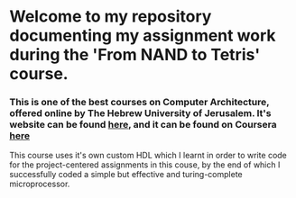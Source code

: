# Welcome to my repository documenting my assignment work during the 'From NAND to Tetris' course. 
### This is one of the best courses on Computer Architecture, offered online by The Hebrew University of Jerusalem. It's website can be found [here](https://www.nand2tetris.org/), and it can be found on Coursera [here](https://www.coursera.org/learn/build-a-computer)
This course uses it's own custom HDL which I learnt in order to write code for the 
project-centered assignments in this couse, by the end of which I successfully coded a simple but effective and turing-complete microprocessor.
